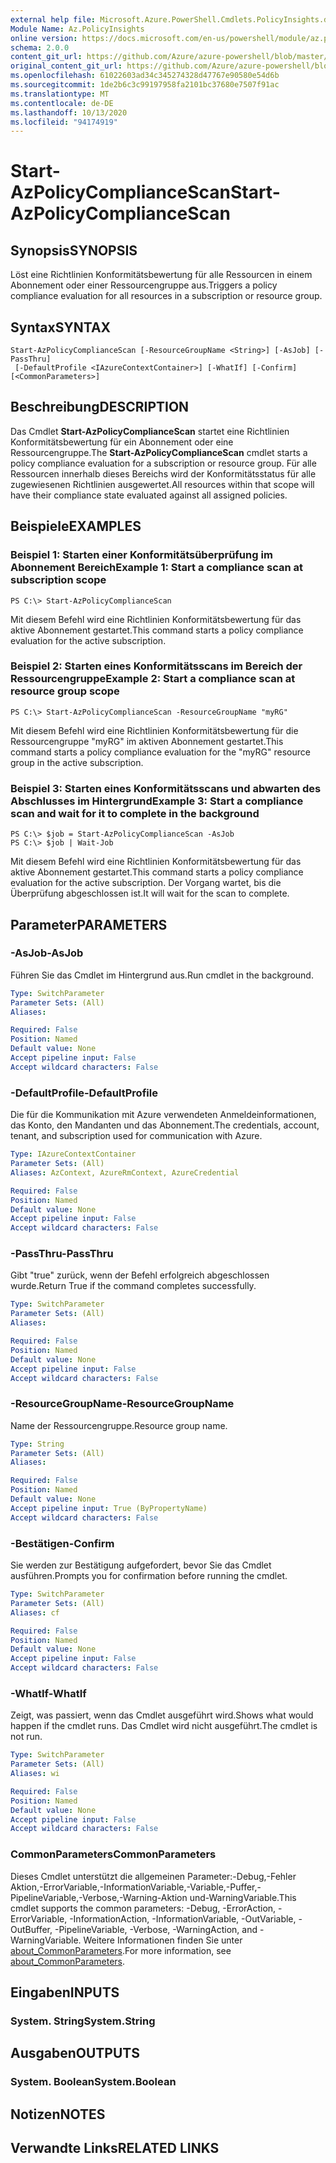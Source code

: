 ```yaml
---
external help file: Microsoft.Azure.PowerShell.Cmdlets.PolicyInsights.dll-Help.xml
Module Name: Az.PolicyInsights
online version: https://docs.microsoft.com/en-us/powershell/module/az.policyinsights/start-azpolicycompliancescan
schema: 2.0.0
content_git_url: https://github.com/Azure/azure-powershell/blob/master/src/PolicyInsights/PolicyInsights/help/Start-AzPolicyComplianceScan.md
original_content_git_url: https://github.com/Azure/azure-powershell/blob/master/src/PolicyInsights/PolicyInsights/help/Start-AzPolicyComplianceScan.md
ms.openlocfilehash: 61022603ad34c345274328d47767e90580e54d6b
ms.sourcegitcommit: 1de2b6c3c99197958fa2101bc37680e7507f91ac
ms.translationtype: MT
ms.contentlocale: de-DE
ms.lasthandoff: 10/13/2020
ms.locfileid: "94174919"
---
```

# <span data-ttu-id="a006b-101">Start-AzPolicyComplianceScan</span><span class="sxs-lookup"><span data-stu-id="a006b-101">Start-AzPolicyComplianceScan</span></span>

## <span data-ttu-id="a006b-102">Synopsis</span><span class="sxs-lookup"><span data-stu-id="a006b-102">SYNOPSIS</span></span>
<span data-ttu-id="a006b-103">Löst eine Richtlinien Konformitätsbewertung für alle Ressourcen in einem Abonnement oder einer Ressourcengruppe aus.</span><span class="sxs-lookup"><span data-stu-id="a006b-103">Triggers a policy compliance evaluation for all resources in a subscription or resource group.</span></span>

## <span data-ttu-id="a006b-104">Syntax</span><span class="sxs-lookup"><span data-stu-id="a006b-104">SYNTAX</span></span>

```
Start-AzPolicyComplianceScan [-ResourceGroupName <String>] [-AsJob] [-PassThru]
 [-DefaultProfile <IAzureContextContainer>] [-WhatIf] [-Confirm] [<CommonParameters>]
```

## <span data-ttu-id="a006b-105">Beschreibung</span><span class="sxs-lookup"><span data-stu-id="a006b-105">DESCRIPTION</span></span>
<span data-ttu-id="a006b-106">Das Cmdlet **Start-AzPolicyComplianceScan** startet eine Richtlinien Konformitätsbewertung für ein Abonnement oder eine Ressourcengruppe.</span><span class="sxs-lookup"><span data-stu-id="a006b-106">The **Start-AzPolicyComplianceScan** cmdlet starts a policy compliance evaluation for a subscription or resource group.</span></span> <span data-ttu-id="a006b-107">Für alle Ressourcen innerhalb dieses Bereichs wird der Konformitätsstatus für alle zugewiesenen Richtlinien ausgewertet.</span><span class="sxs-lookup"><span data-stu-id="a006b-107">All resources within that scope will have their compliance state evaluated against all assigned policies.</span></span>

## <span data-ttu-id="a006b-108">Beispiele</span><span class="sxs-lookup"><span data-stu-id="a006b-108">EXAMPLES</span></span>

### <span data-ttu-id="a006b-109">Beispiel 1: Starten einer Konformitätsüberprüfung im Abonnement Bereich</span><span class="sxs-lookup"><span data-stu-id="a006b-109">Example 1: Start a compliance scan at subscription scope</span></span>
```
PS C:\> Start-AzPolicyComplianceScan
```

<span data-ttu-id="a006b-110">Mit diesem Befehl wird eine Richtlinien Konformitätsbewertung für das aktive Abonnement gestartet.</span><span class="sxs-lookup"><span data-stu-id="a006b-110">This command starts a policy compliance evaluation for the active subscription.</span></span>

### <span data-ttu-id="a006b-111">Beispiel 2: Starten eines Konformitätsscans im Bereich der Ressourcengruppe</span><span class="sxs-lookup"><span data-stu-id="a006b-111">Example 2: Start a compliance scan at resource group scope</span></span>
```
PS C:\> Start-AzPolicyComplianceScan -ResourceGroupName "myRG"
```

<span data-ttu-id="a006b-112">Mit diesem Befehl wird eine Richtlinien Konformitätsbewertung für die Ressourcengruppe "myRG" im aktiven Abonnement gestartet.</span><span class="sxs-lookup"><span data-stu-id="a006b-112">This command starts a policy compliance evaluation for the "myRG" resource group in the active subscription.</span></span>

### <span data-ttu-id="a006b-113">Beispiel 3: Starten eines Konformitätsscans und abwarten des Abschlusses im Hintergrund</span><span class="sxs-lookup"><span data-stu-id="a006b-113">Example 3: Start a compliance scan and wait for it to complete in the background</span></span>
```
PS C:\> $job = Start-AzPolicyComplianceScan -AsJob
PS C:\> $job | Wait-Job
```

<span data-ttu-id="a006b-114">Mit diesem Befehl wird eine Richtlinien Konformitätsbewertung für das aktive Abonnement gestartet.</span><span class="sxs-lookup"><span data-stu-id="a006b-114">This command starts a policy compliance evaluation for the active subscription.</span></span> <span data-ttu-id="a006b-115">Der Vorgang wartet, bis die Überprüfung abgeschlossen ist.</span><span class="sxs-lookup"><span data-stu-id="a006b-115">It will wait for the scan to complete.</span></span>

## <span data-ttu-id="a006b-116">Parameter</span><span class="sxs-lookup"><span data-stu-id="a006b-116">PARAMETERS</span></span>

### <span data-ttu-id="a006b-117">-AsJob</span><span class="sxs-lookup"><span data-stu-id="a006b-117">-AsJob</span></span>
<span data-ttu-id="a006b-118">Führen Sie das Cmdlet im Hintergrund aus.</span><span class="sxs-lookup"><span data-stu-id="a006b-118">Run cmdlet in the background.</span></span>

```yaml
Type: SwitchParameter
Parameter Sets: (All)
Aliases:

Required: False
Position: Named
Default value: None
Accept pipeline input: False
Accept wildcard characters: False
```

### <span data-ttu-id="a006b-119">-DefaultProfile</span><span class="sxs-lookup"><span data-stu-id="a006b-119">-DefaultProfile</span></span>
<span data-ttu-id="a006b-120">Die für die Kommunikation mit Azure verwendeten Anmeldeinformationen, das Konto, den Mandanten und das Abonnement.</span><span class="sxs-lookup"><span data-stu-id="a006b-120">The credentials, account, tenant, and subscription used for communication with Azure.</span></span>

```yaml
Type: IAzureContextContainer
Parameter Sets: (All)
Aliases: AzContext, AzureRmContext, AzureCredential

Required: False
Position: Named
Default value: None
Accept pipeline input: False
Accept wildcard characters: False
```

### <span data-ttu-id="a006b-121">-PassThru</span><span class="sxs-lookup"><span data-stu-id="a006b-121">-PassThru</span></span>
<span data-ttu-id="a006b-122">Gibt "true" zurück, wenn der Befehl erfolgreich abgeschlossen wurde.</span><span class="sxs-lookup"><span data-stu-id="a006b-122">Return True if the command completes successfully.</span></span>

```yaml
Type: SwitchParameter
Parameter Sets: (All)
Aliases:

Required: False
Position: Named
Default value: None
Accept pipeline input: False
Accept wildcard characters: False
```

### <span data-ttu-id="a006b-123">-ResourceGroupName</span><span class="sxs-lookup"><span data-stu-id="a006b-123">-ResourceGroupName</span></span>
<span data-ttu-id="a006b-124">Name der Ressourcengruppe.</span><span class="sxs-lookup"><span data-stu-id="a006b-124">Resource group name.</span></span>

```yaml
Type: String
Parameter Sets: (All)
Aliases:

Required: False
Position: Named
Default value: None
Accept pipeline input: True (ByPropertyName)
Accept wildcard characters: False
```

### <span data-ttu-id="a006b-125">-Bestätigen</span><span class="sxs-lookup"><span data-stu-id="a006b-125">-Confirm</span></span>
<span data-ttu-id="a006b-126">Sie werden zur Bestätigung aufgefordert, bevor Sie das Cmdlet ausführen.</span><span class="sxs-lookup"><span data-stu-id="a006b-126">Prompts you for confirmation before running the cmdlet.</span></span>

```yaml
Type: SwitchParameter
Parameter Sets: (All)
Aliases: cf

Required: False
Position: Named
Default value: None
Accept pipeline input: False
Accept wildcard characters: False
```

### <span data-ttu-id="a006b-127">-WhatIf</span><span class="sxs-lookup"><span data-stu-id="a006b-127">-WhatIf</span></span>
<span data-ttu-id="a006b-128">Zeigt, was passiert, wenn das Cmdlet ausgeführt wird.</span><span class="sxs-lookup"><span data-stu-id="a006b-128">Shows what would happen if the cmdlet runs.</span></span>
<span data-ttu-id="a006b-129">Das Cmdlet wird nicht ausgeführt.</span><span class="sxs-lookup"><span data-stu-id="a006b-129">The cmdlet is not run.</span></span>

```yaml
Type: SwitchParameter
Parameter Sets: (All)
Aliases: wi

Required: False
Position: Named
Default value: None
Accept pipeline input: False
Accept wildcard characters: False
```

### <span data-ttu-id="a006b-130">CommonParameters</span><span class="sxs-lookup"><span data-stu-id="a006b-130">CommonParameters</span></span>
<span data-ttu-id="a006b-131">Dieses Cmdlet unterstützt die allgemeinen Parameter:-Debug,-Fehler Aktion,-ErrorVariable,-InformationVariable,-Variable,-Puffer,-PipelineVariable,-Verbose,-Warning-Aktion und-WarningVariable.</span><span class="sxs-lookup"><span data-stu-id="a006b-131">This cmdlet supports the common parameters: -Debug, -ErrorAction, -ErrorVariable, -InformationAction, -InformationVariable, -OutVariable, -OutBuffer, -PipelineVariable, -Verbose, -WarningAction, and -WarningVariable.</span></span> <span data-ttu-id="a006b-132">Weitere Informationen finden Sie unter [about_CommonParameters](http://go.microsoft.com/fwlink/?LinkID=113216).</span><span class="sxs-lookup"><span data-stu-id="a006b-132">For more information, see [about_CommonParameters](http://go.microsoft.com/fwlink/?LinkID=113216).</span></span>

## <span data-ttu-id="a006b-133">Eingaben</span><span class="sxs-lookup"><span data-stu-id="a006b-133">INPUTS</span></span>

### <span data-ttu-id="a006b-134">System. String</span><span class="sxs-lookup"><span data-stu-id="a006b-134">System.String</span></span>

## <span data-ttu-id="a006b-135">Ausgaben</span><span class="sxs-lookup"><span data-stu-id="a006b-135">OUTPUTS</span></span>

### <span data-ttu-id="a006b-136">System. Boolean</span><span class="sxs-lookup"><span data-stu-id="a006b-136">System.Boolean</span></span>

## <span data-ttu-id="a006b-137">Notizen</span><span class="sxs-lookup"><span data-stu-id="a006b-137">NOTES</span></span>

## <span data-ttu-id="a006b-138">Verwandte Links</span><span class="sxs-lookup"><span data-stu-id="a006b-138">RELATED LINKS</span></span>
